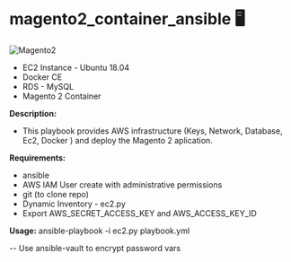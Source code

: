 # magento2_container_ansible 🖥️
![Magento2](https://wishtech.com.br/wp-content/uploads/elementor/thumbs/magento2-logo-nmsuizg4uu9z0hjd4gcv0m3uybqei3lnne838sddoo.png "Magento2")
- EC2 Instance - Ubuntu 18.04
- Docker CE
- RDS - MySQL
- Magento 2 Container

**Description:**
- This playbook provides AWS infrastructure (Keys, Network, Database, Ec2, Docker ) and deploy the Magento 2 aplication.


**Requirements:**
- ansible
- AWS IAM User create with administrative permissions  
- git (to clone repo)
- Dynamic Inventory - ec2.py
- Export AWS_SECRET_ACCESS_KEY and AWS_ACCESS_KEY_ID

**Usage:**
ansible-playbook -i ec2.py playbook.yml

-- Use ansible-vault to encrypt password vars 
